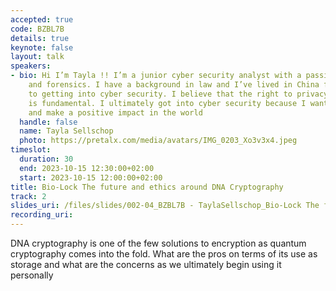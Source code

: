 ```yaml
---
accepted: true
code: BZBL7B
details: true
keynote: false
layout: talk
speakers:
- bio: Hi I’m Tayla !! I’m a junior cyber security analyst with a passion for cryptography
    and forensics. I have a background in law and I’ve lived in China for years prior
    to getting into cyber security. I believe that the right to privacy and information
    is fundamental. I ultimately got into cyber security because I want to help people
    and make a positive impact in the world
  handle: false
  name: Tayla Sellschop
  photo: https://pretalx.com/media/avatars/IMG_0203_Xo3v3x4.jpeg
timeslot:
  duration: 30
  end: 2023-10-15 12:30:00+02:00
  start: 2023-10-15 12:00:00+02:00
title: Bio-Lock The future and ethics around DNA Cryptography
track: 2
slides_uri: /files/slides/002-04_BZBL7B - TaylaSellschop_Bio-Lock The future and ethics around DNA Cryptography.pptx
recording_uri: 
---
```


DNA cryptography is one of the few solutions to encryption as quantum cryptography comes into the fold.
What are the pros on terms of its use as storage and what are the concerns as we ultimately begin using it personally